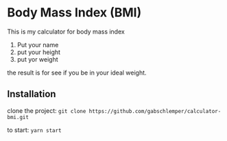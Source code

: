 # Body Mass Index (BMI)

This is my calculator for body mass index

1. Put your name
2. put your height
3. put yor weight

the result is for see if you be in your ideal weight.


## Installation
clone the project: `git clone https://github.com/gabschlemper/calculator-bmi.git`

to start: `yarn start`





